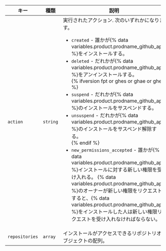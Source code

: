 | キー             | 種類       | 説明                                                |
| -------------- | -------- | ------------------------------------------------- |
| `action`       | `string` | 実行されたアクション. 次のいずれかになります。<ul><li>`created` - 誰かが{% data variables.product.prodname_github_app %}をインストールする。</li><li>`deleted` - だれかが{% data variables.product.prodname_github_app %}をアンインストールする。</li>{% ifversion fpt or ghes or ghae or ghec %}<li>`suspend` - だれかが{% data variables.product.prodname_github_app %}のインストールをサスペンドする。</li><li>`unsuspend` - だれかが{% data variables.product.prodname_github_app %}のインストールをサスペンド解除する。</li>{% endif %}<li>`new_permissions_accepted` - 誰かが{% data variables.product.prodname_github_app %}インストールに対する新しい権限を受け入れる。 {% data variables.product.prodname_github_app %}のオーナーが新しい権限をリクエストすると、{% data variables.product.prodname_github_app %}をインストールした人は新しい権限リクエストを受け入れなければならない。 </li></ul> |
| `repositories` | `array`  | インストールがアクセスできるリポジトリオブジェクトの配列。                     |
